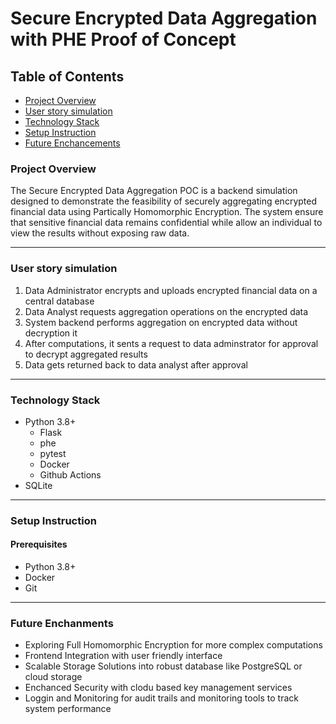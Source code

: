 # Secure Encrypted Data Aggregation with PHE Proof of Concept
## Table of Contents
- [Project Overview](#project-overview)
- [User story simulation](#user-story-simulation)
- [Technology Stack](#technology-stack)
- [Setup Instruction](#setup-instruction)
- [Future Enchancements](#future-enchancements)

### Project Overview
The Secure Encrypted Data Aggregation POC is a backend simulation designed to demonstrate the feasibility of securely aggregating encrypted financial data using Partically Homomorphic Encryption. The system ensure that sensitive financial data remains confidential while allow an individual to view the results without exposing raw data.

---
### User story simulation
1. Data Administrator encrypts and uploads encrypted financial data on a central database
2. Data Analyst requests aggregation operations on the encrypted data
3. System backend performs aggregation on encrypted data without decryption it
4. After computations, it sents a request to data adminstrator for approval to decrypt aggregated results
5. Data gets returned back to data analyst after approval

---
### Technology Stack
- Python 3.8+
  - Flask
  - phe
  - pytest
  - Docker
  - Github Actions
- SQLite

--- 
### Setup Instruction
#### Prerequisites
- Python 3.8+
- Docker
- Git

---
### Future Enchanments
- Exploring Full Homomorphic Encryption for more complex computations
- Frontend Integration with user friendly interface
- Scalable Storage Solutions into robust database like PostgreSQL or cloud storage
- Enchanced Security with clodu based key management services
- Loggin and Monitoring for audit trails and monitoring tools to track system performance

